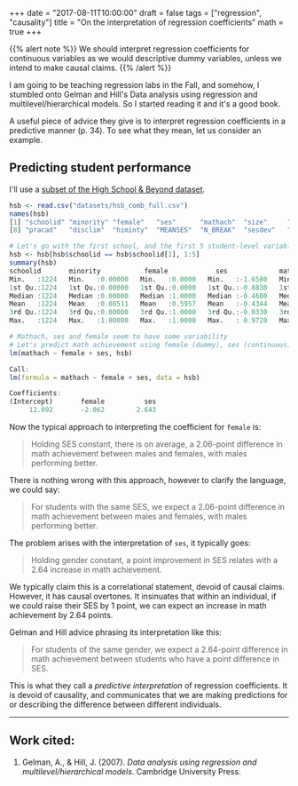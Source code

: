 +++
date = "2017-08-11T10:00:00"
draft = false
tags = ["regression", "causality"]
title = "On the interpretation of regression coefficients"
math = true
+++

{{% alert note %}}
We should interpret regression coefficients for continuous variables as we would descriptive dummy variables, unless we intend to make causal claims.
{{% /alert %}}

I am going to be teaching regression labs in the Fall, and somehow, I stumbled onto Gelman and Hill's Data analysis using regression and multilevel/hierarchical models. So I started reading it and it's a good book.

A useful piece of advice they give is to interpret regression coefficients in a predictive manner (p. 34). To see what they mean, let us consider an example.

## Predicting student performance

I'll use a [subset of the High School & Beyond dataset](/misc/hsb_comb_full.csv).

```r
hsb <- read.csv("datasets/hsb_comb_full.csv")
names(hsb)
[1] "schoolid" "minority" "female"   "ses"      "mathach"  "size"     "sector"   
[8] "pracad"   "disclim"  "himinty"  "MEANSES"  "N_BREAK"  "sesdev"   "myschool"

# Let's go with the first school, and the first 5 student-level variables
hsb <- hsb[hsb$schoolid == hsb$schoolid[1], 1:5]
summary(hsb)
schoolid       minority           female            ses             mathach      
Min.   :1224   Min.   :0.00000   Min.   :0.0000   Min.   :-1.6580   Min.   :-2.832  
1st Qu.:1224   1st Qu.:0.00000   1st Qu.:0.0000   1st Qu.:-0.8830   1st Qu.: 3.450  
Median :1224   Median :0.00000   Median :1.0000   Median :-0.4680   Median : 8.296  
Mean   :1224   Mean   :0.08511   Mean   :0.5957   Mean   :-0.4344   Mean   : 9.715  
3rd Qu.:1224   3rd Qu.:0.00000   3rd Qu.:1.0000   3rd Qu.:-0.0330   3rd Qu.:16.370  
Max.   :1224   Max.   :1.00000   Max.   :1.0000   Max.   : 0.9720   Max.   :23.584  

# Mathach, ses and female seem to have some variability
# Let's predict math achievement using female (dummy), ses (continuous)
lm(mathach ~ female + ses, hsb)

Call:
lm(formula = mathach ~ female + ses, data = hsb)

Coefficients:
(Intercept)       female          ses  
     12.092       -2.062        2.643  
```

Now the typical approach to interpreting the coefficient for `female` is:

> Holding SES constant, there is on average, a 2.06-point difference in math achievement between males and females, with males performing better.

There is nothing wrong with this approach, however to clarify the language, we could say:

> For students with the same SES, we expect a 2.06-point difference in math achievement between males and females, with males performing better.

The problem arises with the interpretation of `ses`, it typically goes:

> Holding gender constant, a point improvement in SES relates with a 2.64 increase in math achievement.

We typically claim this is a correlational statement, devoid of causal claims. However, it has causal overtones. It insinuates that within an individual, if we could raise their SES by 1 point, we can expect an increase in math achievement by 2.64 points.

Gelman and Hill advice phrasing its interpretation like this:

> For students of the same gender, we expect a 2.64-point difference in math achievement between students who have a point difference in SES.

This is what they call a _predictive interpretation_ of regression coefficients. It is devoid of causality, and communicates that we are making predictions for or describing the difference between different individuals.

---

## Work cited:

1. Gelman, A., & Hill, J. (2007). _Data analysis using regression and multilevel/hierarchical models_. Cambridge University Press.
